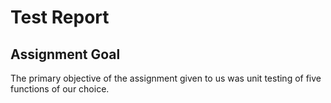 # Test Report

## Assignment Goal
The primary objective of the assignment given to us was unit testing of five functions of our choice.
